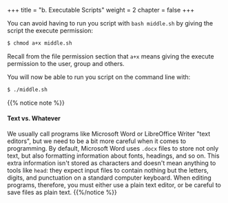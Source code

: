 +++
title = "b. Executable Scripts"
weight = 2
chapter = false
+++

You can avoid having to run you script with `bash middle.sh` by giving the script the execute permission:
```Bash
$ chmod a+x middle.sh
```

Recall from the file permission section that `a+x` means giving the execute permission to the user, group and others.

You will now be able to run you script on the command line with:
```Bash
$ ./middle.sh
```

{{% notice note %}}
#### Text vs. Whatever

We usually call programs like Microsoft Word or LibreOffice Writer "text
editors", but we need to be a bit more careful when it comes to
programming. By default, Microsoft Word uses `.docx` files to store not
only text, but also formatting information about fonts, headings, and so
on. This extra information isn't stored as characters and doesn't mean
anything to tools like `head`: they expect input files to contain
nothing but the letters, digits, and punctuation on a standard computer
keyboard. When editing programs, therefore, you must either use a plain
text editor, or be careful to save files as plain text.
{{%/notice %}}